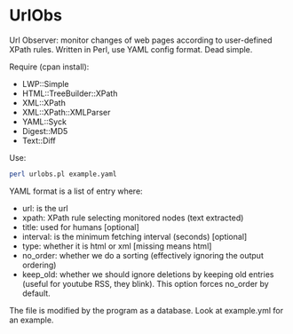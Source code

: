 UrlObs
======

Url Observer: monitor changes of web pages according to user-defined XPath rules. Written in Perl, use YAML config format. Dead simple.

Require (cpan install):
* LWP::Simple
* HTML::TreeBuilder::XPath
* XML::XPath
* XML::XPath::XMLParser
* YAML::Syck
* Digest::MD5
* Text::Diff

Use:
```sh
perl urlobs.pl example.yaml
```

YAML format is a list of entry where:
* url: is the url
* xpath: XPath rule selecting monitored nodes (text extracted)
* title: used for humans [optional]
* interval: is the minimum fetching interval (seconds) [optional]
* type: whether it is html or xml [missing means html]
* no_order: whether we do a sorting (effectively ignoring the output ordering)
* keep_old: whether we should ignore deletions by keeping old entries (useful for youtube RSS, they blink). This option forces no_order by default.

The file is modified by the program as a database. Look at example.yml for an example.
